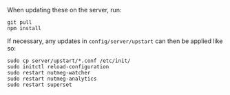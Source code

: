 When updating these on the server, run:

    git pull
    npm install

If necessary, any updates in `config/server/upstart` can then be applied like so:

    sudo cp server/upstart/*.conf /etc/init/
    sudo initctl reload-configuration
    sudo restart nutmeg-watcher
    sudo restart nutmeg-analytics
    sudo restart superset
